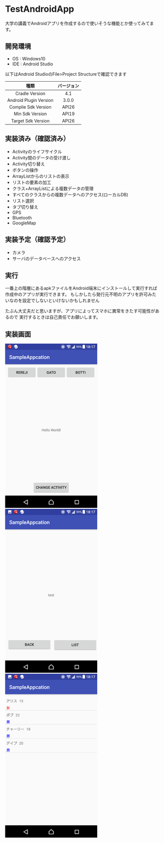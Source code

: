  
# TestAndroidApp
大学の講義でAndroidアプリを作成するので使いそうな機能とか使ってみてます。

## 開発環境
* OS : Windows10 
* IDE : Android Studio

以下はAndroid StudioのFile>Project Structureで確認できます

|種類|バージョン|
|:--:|:-------:|
|Cradle Version|4.1|
|Android Plugin Version|3.0.0|
|Complie Sdk Version|API26|
|Min Sdk Version|API19|
|Target Sdk Version|API26|



## 実装済み（確認済み）
* Activityのライフサイクル
* Activity間のデータの受け渡し
* Activity切り替え
* ボタンの操作
* ArrayListからのリストの表示
* リストの要素の加工
* クラス+ArrayListによる複数データの管理
* すべてのクラスからの複数データへのアクセス(ローカルDB)
* リスト選択
* タブ切り替え
* GPS
* Bluetooth
* GoogleMap

## 実装予定（確認予定）
* カメラ
* サーバのデータベースへのアクセス

## 実行
一番上の階層にあるapkファイルをAndroid端末にインストールして実行すれば
作成中のアプリが実行できます。
もしかしたら発行元不明のアプリを許可みたいなのを設定でしないといけないかもしれません

たぶん大丈夫だと思いますが、アプリによってスマホに異常をきたす可能性があるので
実行するときは自己責任でお願いします。

## 実装画面
<img src="./image/Screenshot_20171110-181723.png" width="300">
<img src="./image/Screenshot_20171110-181727.png" width="300">
<img src="./image/Screenshot_20171110-181732.png" width="300">
